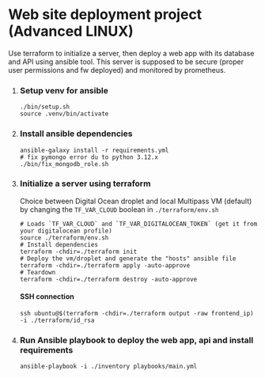 # Web site deployment project (Advanced LINUX)

Use terraform to initialize a server, then deploy a web app with its database and API using ansible tool.
This server is supposed to be secure (proper user permissions and fw deployed) and monitored by prometheus.

1. ### Setup venv for ansible
   ```shell
   ./bin/setup.sh
   source .venv/bin/activate
   ```

2. ### Install ansible dependencies
   ```shell
   ansible-galaxy install -r requirements.yml 
   # fix pymongo error du to python 3.12.x 
   ./bin/fix_mongodb_role.sh
   ```

3. ### Initialize a server using terraform

   Choice between Digital Ocean droplet and local Multipass VM (default) by changing the `TF_VAR_CLOUD` boolean in `./terraform/env.sh`

   ```shell
   # Loads `TF_VAR_CLOUD` and `TF_VAR_DIGITALOCEAN_TOKEN` (get it from your digitalocean profile)
   source ./terraform/env.sh
   # Install dependencies
   terraform -chdir=./terraform init
   # Deploy the vm/droplet and generate the "hosts" ansible file
   terraform -chdir=./terraform apply -auto-approve
   # Teardown
   terraform -chdir=./terraform destroy -auto-approve
   ```

   #### SSH connection

   ```shell
   ssh ubuntu@$(terraform -chdir=./terraform output -raw frontend_ip) -i ./terraform/id_rsa
   ```

4. ### Run Ansible playbook to deploy the web app, api and install requirements
   ```shell
   ansible-playbook -i ./inventory playbooks/main.yml
   ```
